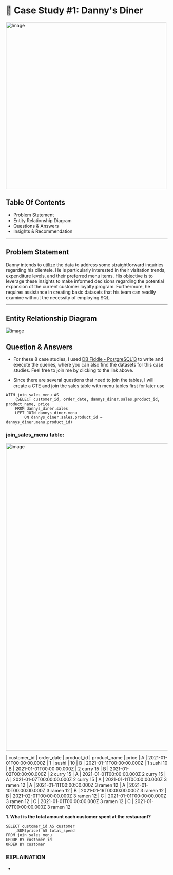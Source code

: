# 🍜 Case Study #1: Danny's Diner 
<img src="https://user-images.githubusercontent.com/81607668/127727503-9d9e7a25-93cb-4f95-8bd0-20b87cb4b459.png" alt="Image" width="500" height="520">

## Table Of Contents
- Problem Statement
- Entity Relationship Diagram
- Questions & Answers
- Insights & Recommendation

***

## Problem Statement

Danny intends to utilize the data to address some straightforward inquiries regarding his clientele. He is particularly interested in their visitation trends, expenditure levels, and their preferred menu items. His objective is to leverage these insights to make informed decisions regarding the potential expansion of the current customer loyalty program. Furthermore, he requires assistance in creating basic datasets that his team can readily examine without the necessity of employing SQL.

***

## Entity Relationship Diagram
![image](https://user-images.githubusercontent.com/81607668/127271130-dca9aedd-4ca9-4ed8-b6ec-1e1920dca4a8.png)


## Question & Answers
- For these 8 case studies, I used [DB Fiddle - PostgreSQL13](https://www.db-fiddle.com/f/2rM8RAnq7h5LLDTzZiRWcd/138) to write and execute the queries, where you can also find the datasets for this case studies. Feel free to join me by clicking to the link above.

- Since there are several questions that need to join the tables, I will create a CTE and join the sales table with menu tables first for later use

```
WITH join_sales_menu AS
	(SELECT customer_id, order_date, dannys_diner.sales.product_id, product_name, price
	FROM dannys_diner.sales
	LEFT JOIN dannys_diner.menu
		ON dannys_diner.sales.product_id = dannys_diner.menu.product_id)
```
### join_sales_menu table:

<img width="956" alt="image" src="https://github.com/han-tran-gia/8-weeks-sql-challenge/assets/144699083/fb14f03a-8a17-4837-ae5c-c956d12c1d30">


| customer_id |	order_date | product_id	| product_name | price
| A |	2021-01-01T00:00:00.000Z | 1 | sushi | 10
| B |	2021-01-11T00:00:00.000Z | 1	sushi	10
| B |	2021-01-01T00:00:00.000Z | 2	curry	15
| B |	2021-01-02T00:00:00.000Z |	2	curry	15
| A |	2021-01-01T00:00:00.000Z	2	curry	15
| A |	2021-01-07T00:00:00.000Z	2	curry	15
| A |	2021-01-11T00:00:00.000Z	3	ramen	12
| A |	2021-01-11T00:00:00.000Z	3	ramen	12
| A |	2021-01-10T00:00:00.000Z	3	ramen	12
| B |	2021-01-16T00:00:00.000Z	3	ramen	12
| B |	2021-02-01T00:00:00.000Z	3	ramen	12
| C |	2021-01-01T00:00:00.000Z	3	ramen	12
| C |	2021-01-01T00:00:00.000Z	3	ramen	12
| C |	2021-01-07T00:00:00.000Z	3	ramen	12

**1. What is the total amount each customer spent at the restaurant?**
```
SELECT customer_id AS customer
	,SUM(price) AS total_spend
FROM join_sales_menu
GROUP BY customer_id
ORDER BY customer
```
### EXPLAINATION
- 


